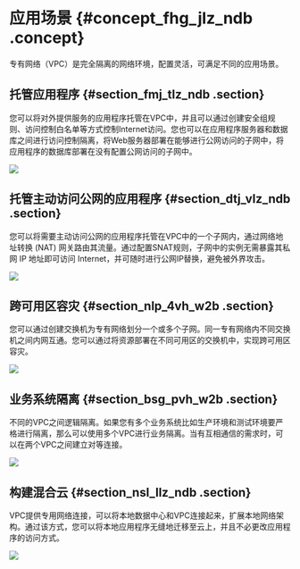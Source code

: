 # 应用场景 {#concept_fhg_jlz_ndb .concept}

专有网络（VPC）是完全隔离的网络环境，配置灵活，可满足不同的应用场景。

## 托管应用程序 {#section_fmj_tlz_ndb .section}

您可以将对外提供服务的应用程序托管在VPC中，并且可以通过创建安全组规则、访问控制白名单等方式控制Internet访问。您也可以在应用程序服务器和数据库之间进行访问控制隔离，将Web服务器部署在能够进行公网访问的子网中，将应用程序的数据库部署在没有配置公网访问的子网中。

![](http://static-aliyun-doc.oss-cn-hangzhou.aliyuncs.com/assets/img/13390/15347431212768_zh-CN.png)

## 托管主动访问公网的应用程序 {#section_dtj_vlz_ndb .section}

您可以将需要主动访问公网的应用程序托管在VPC中的一个子网内，通过网络地址转换 \(NAT\) 网关路由其流量。通过配置SNAT规则，子网中的实例无需暴露其私网 IP 地址即可访问 Internet，并可随时进行公网IP替换，避免被外界攻击。

![](http://static-aliyun-doc.oss-cn-hangzhou.aliyuncs.com/assets/img/13390/15347431212769_zh-CN.png)

## 跨可用区容灾 {#section_nlp_4vh_w2b .section}

您可以通过创建交换机为专有网络划分一个或多个子网。同一专有网络内不同交换机之间内网互通。您可以通过将资源部署在不同可用区的交换机中，实现跨可用区容灾。

![](http://static-aliyun-doc.oss-cn-hangzhou.aliyuncs.com/assets/img/13390/15347431219780_zh-CN.png)

## 业务系统隔离 {#section_bsg_pvh_w2b .section}

不同的VPC之间逻辑隔离。如果您有多个业务系统比如生产环境和测试环境要严格进行隔离，那么可以使用多个VPC进行业务隔离。当有互相通信的需求时，可以在两个VPC之间建立对等连接。

![](http://static-aliyun-doc.oss-cn-hangzhou.aliyuncs.com/assets/img/13390/15347431219781_zh-CN.png)

## 构建混合云 {#section_nsl_llz_ndb .section}

VPC提供专用网络连接，可以将本地数据中心和VPC连接起来，扩展本地网络架构。通过该方式，您可以将本地应用程序无缝地迁移至云上，并且不必更改应用程序的访问方式。

![](http://static-aliyun-doc.oss-cn-hangzhou.aliyuncs.com/assets/img/13390/15347431212767_zh-CN.png)

